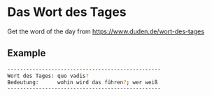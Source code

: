 # Das Wort des Tages
Get the word of the day from https://www.duden.de/wort-des-tages

## Example
```bash
-------------------------------------------------
Wort des Tages: quo vadis?
Bedeutung:      wohin wird das führen?; wer weiß
-------------------------------------------------

```
